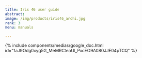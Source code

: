 ```yaml
---
title: Iris 46 user guide
abstract: 
image: /img/products/iris46_archi.jpg
rank: 3
menu: manuals

---
```


{% include components/medias/google_doc.html id="1aJ9Odg0xyg5G_MeMRCteaUl_PxcEO9A080JJE04pTCQ" %}
